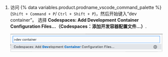 1. 访问 {% data variables.product.prodname_vscode_command_palette %} (`Shift + Command + P`/ `Ctrl + Shift + P`)，然后开始键入“dev container”。 选择 **Codespaces: Add Development Container Configuration Files...（Codespaces：添加开发容器配置文件...）**.

   ![{% data variables.product.prodname_vscode_command_palette %} 中的"代码空间：添加开发容器配置文件..."](/assets/images/help/codespaces/add-prebuilt-container-command.png)
